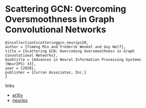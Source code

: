 # Scattering GCN: Overcoming Oversmoothness in Graph Convolutional Networks

```
@incollection{scatteringgcn_neurips20,
author = {Yimeng Min and Frederik Wenkel and Guy Wolf},
title = {Scattering GCN: Overcoming Oversmoothness in Graph Convolutional Networks},
booktitle = {Advances in Neural Information Processing Systems (NeurIPS) 33},
year = {2020},
publisher = {Curran Associates, Inc.}
}
```

links
- [arXiv](https://arxiv.org/abs/2003.08414)
- [neurips](https://nips.cc/Conferences/2020/ScheduleMultitrack?event=18295)
